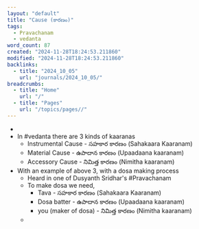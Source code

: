 ```yaml
---
layout: "default"
title: "Cause (కారణం)"
tags:
  - Pravachanam
  - vedanta
word_count: 87
created: "2024-11-28T18:24:53.211860"
modified: "2024-11-28T18:24:53.211860"
backlinks:
  - title: "2024_10_05"
    url: "journals/2024_10_05/"
breadcrumbs:
  - title: "Home"
    url: "/"
  - title: "Pages"
    url: "/topics/pages//"
---
```

-
- In #vedanta there are 3 kinds of kaaranas
	- Instrumental Cause -  సహకార కారణం (Sahakaara Kaaranam)
	- Material Cause - ఉపాదాన కారణం (Upaadaana kaaranam)
	- Accessory Cause -  నిమిత్త కారణం (Nimitha kaaranam)
- With an example of above 3, with a dosa making process
	- Heard in one of Dusyanth Sridhar's #Pravachanam
	- To make dosa we need,
		- Tava - సహకార కారణం (Sahakaara Kaaranam)
		- Dosa batter - ఉపాదాన కారణం (Upaadaana kaaranam)
		- you (maker of dosa) - నిమిత్త కారణం (Nimitha kaaranam)
	-